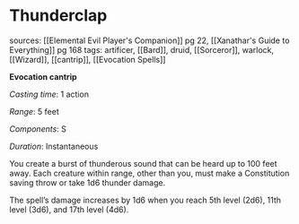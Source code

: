 # Thunderclap
sources: [[Elemental Evil Player's Companion]] pg 22, [[Xanathar's Guide to Everything]] pg 168
tags: artificer, [[Bard]], druid, [[Sorceror]], warlock, [[Wizard]], [[cantrip]], [[Evocation Spells]]

**Evocation cantrip**

*Casting time*: 1 action

*Range*: 5 feet

*Components*: S

*Duration*: Instantaneous

You create a burst of thunderous sound that can be heard up to 100 feet away. Each creature within range, other than you, must make a Constitution saving throw or take 1d6 thunder damage.

The spell’s damage increases by 1d6 when you reach 5th level (2d6), 11th level (3d6), and 17th level (4d6).
